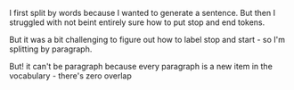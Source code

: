 I first split by words because I wanted to generate a sentence. But then I struggled with not beint entirely sure how to put stop and end tokens. 

But it was a bit challenging to figure out how to label stop and start - so I'm splitting by paragraph. 

But! it can't be paragraph because every paragraph is a new item in the vocabulary - there's zero overlap


